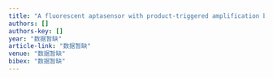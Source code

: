 ```yaml
---
title: "A fluorescent aptasensor with product-triggered amplification by exonuclease III digestion for highly sensitive ATP detection"
authors: []
authors-key: []
year: "数据暂缺"
article-link: "数据暂缺"
venue: "数据暂缺"
bibex: "数据暂缺"
---
```

